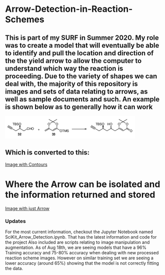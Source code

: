 # Arrow-Detection-in-Reaction-Schemes

## This is part of my SURF in Summer 2020. My role was to create a model that will eventually be able to identify and pull the location and direction of the the yield arrow to allow the computer to understand which way the reaction is proceeding. Due to the variety of shapes we can deal with, the majority of this repository is images and sets of data relating to arrows, as well as sample documents and such. An example is shown below as to generally how it can work 

![Original Reaction Image](/other/CroppedPage10-1.png?raw=True)
## Which is converted to this:
[Image with Contours](https://github.com/amevada9/Arrow-Detection-in-Reaction-Schemes/tree/master/other/Screen-Shot-2020-08-28-at-6.28.46-PM.png?raw=True)
# Where the Arrow can be isolated and the information returned and stored
[Image with just Arrow](https://github.com/amevada9/Arrow-Detection-in-Reaction-Schemes/tree/master/other/Screen-Shot-2020-08-28-at-6.29.06-PM.png?raw=True)

### Updates

For the most current information, checkout the Jupyter Notebook named SciKit_Arrow_Detection.ipynb. That has the latest information and code for the project
Also included are scripts relating to image manipulation and augmentation. As of Aug 18th, we are seeing models that have a 96% Training accuracy and 75-80% accuracy when dealing with new processed reaction scheme images. However on similar training set we are seeing a lower accuracy (around 65%) showing that the model is not correctly fitting the data. 
